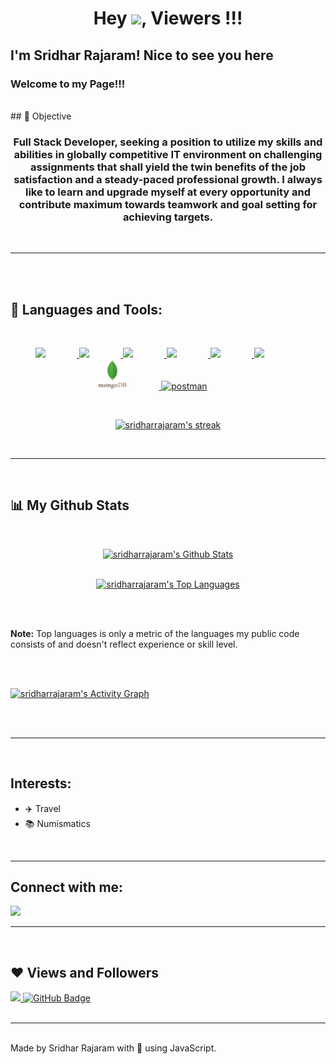 
<h1 align="center">Hey <img src="https://raw.githubusercontent.com/MartinHeinz/MartinHeinz/master/wave.gif" width="30px">, Viewers !!!</h1>
<h2>I'm Sridhar Rajaram! Nice to see you here</h2>

<h3>Welcome to my Page!!!</h3>

<br>
## 🔎 Objective
<br>

**<h3 align="center">
Full Stack Developer, seeking a position to utilize my skills and abilities in globally competitive IT environment on challenging assignments that shall yield the twin benefits of the job satisfaction and a steady-paced professional growth. I always like to learn and upgrade myself at every opportunity and contribute maximum towards teamwork and goal setting for achieving targets.</h3>**

<br>

<hr>

<br>
<br>

## 🚀 Languages and Tools:

<br>

<p align="center"> 
    <a href="https://www.w3.org/html/" target="_blank"> <img src="https://img.icons8.com/color/48/000000/html-5.png" style="margin-right: 50px;"/> </a> 
    <a href="https://www.w3schools.com/css/" target="_blank"> <img src="https://img.icons8.com/color/48/000000/css3.png" style="margin-right: 50px;"/> </a> 
    <a href="https://getbootstrap.com" target="_blank"> <img src="https://img.icons8.com/color/48/000000/bootstrap.png" style="margin-right: 50px;"/> </a> 
    <a href="https://developer.mozilla.org/en-US/docs/Web/JavaScript" target="_blank"> <img src="https://img.icons8.com/color/48/000000/javascript.png" style="margin-right: 50px;"/> </a> 
    <a href="https://reactjs.org/" target="_blank"> <img src="https://img.icons8.com/color/48/000000/react-native.png" style="margin-right: 50px;"/> </a>
    <a style="padding-right:8px;" href="https://nodejs.org" target="_blank"> <img src="https://img.icons8.com/color/48/000000/nodejs.png" style="margin-right: 50px;"/> </a>
    <a href="https://www.mongodb.com/" target="_blank"> <img src="https://raw.githubusercontent.com/devicons/devicon/master/icons/mongodb/mongodb-original-wordmark.svg" alt="mongodb" width="48" height="48" style="margin-right: 50px;"/> </a> 
    <a href="https://postman.com" target="_blank"> <img src="https://www.vectorlogo.zone/logos/getpostman/getpostman-icon.svg" alt="postman" width="45" height="45" style="margin-right: 50px;"/> </a> 
</p>

<br/>

<p align="center">
    <a href="https://github.com/sridharrajaram/github-readme-streak-stats">
        <img title="🔥 "Get streak stats for your profile at git.io/streak-stats" alt="sridharrajaram's streak" src="https://github-readme-streak-stats.herokuapp.com/?user=sridharrajaram&theme=dark&hide_border=true&stroke=white&background=060A0CD0"/>
    </a>
</p>

<br>

<hr>

<br>

## 📊 My Github Stats
<br/>
<p align="center">
    <a href="https://github.com/sridharrajaram/github-readme-stats"><img alt="sridharrajaram's Github Stats" src="https://github-readme-stats.vercel.app/api?username=sridharrajaram&show_icons=true&count_private=true&theme=radical&hide_border=true&bg_color=0D1117" /></a>
    <p align="center">
    <br>
  <a href="https://github.com/sridharrajaram/github-readme-stats"><img alt="sridharrajaram's Top Languages" src="https://github-readme-stats.vercel.app/api/top-langs/?username=sridharrajaram&langs_count=8&count_private=true&layout=compact&theme=react&hide_border=true&bg_color=0D1117" /></a>
</p>
  
<br/>
<br/>

<b>Note:</b> Top languages is only a metric of the languages my public code consists of and doesn't reflect experience or skill level.

<br/>
<br/>

<a href="https://github.com/sridharrajaram/github-readme-activity-graph"><img alt="sridharrajaram's Activity Graph" src="https://activity-graph.herokuapp.com/graph?username=sridharrajaram&bg_color=0D1117&color=5BCDEC&line=5BCDEC&point=FFFFFF&hide_border=true" /></a>

<br/>
<br/>

<hr/>

<br/>

## Interests:

- ✈️ Travel
- 📚 Numismatics


<br>  
<hr>

## Connect with me:
<p align="center">

<a href = "www.linkedin.com/in/sridharrajaram12"><img src="https://img.icons8.com/fluent/48/000000/linkedin.png"/></a>

</p>

<hr>

<br>

## ❤ Views and Followers
<a href="https://github.com/sridharrajaram/github-profile-views-counter">
    <img src="https://komarev.com/ghpvc/?username=sridharrajaram">
</a>
<a href="https://github.com/sridharrajaram?tab=followers"><img src="https://img.shields.io/github/followers/sridharrajaram?label=Followers&style=social" alt="GitHub Badge"></a>

<br>
<br>
<hr>

<br>
Made by Sridhar Rajaram with 🤍 using JavaScript.